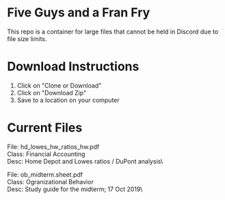 # Five Guys and a Fran Fry

This repo is a container for large files that cannot be held in Discord due to file size limits.

# Download Instructions
1. Click on "Clone or Download"
2. Click on "Download Zip"
3. Save to a location on your computer

# Current Files

File: hd_lowes_hw_ratios_hw.pdf\
Class: Financial Accounting\
Desc: Home Depot and Lowes ratios / DuPont analysis\

File: ob_midterm.sheet.pdf\
Class: Ogranizational Behavior\
Desc: Study guide for the midterm; 17 Oct 2019\
